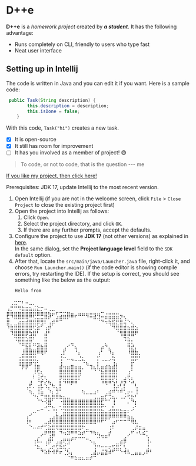 # D++e

**D++e** is a *homework project* created by ***a student***. It has the following advantage:
- Runs completely on CLI, friendly to users who type fast
- Neat user interface

## Setting up in Intellij
The code is written in Java and you can edit it if you want. Here is a sample code:
```Java
 public Task(String description) {
        this.description = description;
        this.isDone = false;
    }
```
With this code, `Task("hi")` creates a new task.
- [X] It is open-source
- [X] It still has room for improvement
- [ ] It has you involved as a member of project! :sweat_smile:

> To code, or not to code, that is the question --- me

[If you like my project, then click here!](https://github.com/nus-cs2103-AY2425S1/ip)

Prerequisites: JDK 17, update Intellij to the most recent version.

1. Open Intellij (if you are not in the welcome screen, click `File` > `Close Project` to close the existing project first)
2. Open the project into Intellij as follows:
   1. Click `Open`.
   2. Select the project directory, and click `OK`.
   3. If there are any further prompts, accept the defaults.
3. Configure the project to use **JDK 17** (not other versions) as explained in [here](https://www.jetbrains.com/help/idea/sdk.html#set-up-jdk).<br>
   In the same dialog, set the **Project language level** field to the `SDK default` option.
4. After that, locate the `src/main/java/Launcher.java` file, right-click it, and choose `Run Launcher.main()` (if the code editor is showing compile errors, try restarting the IDE). If the setup is correct, you should see something like the below as the output:
   ```
   Hello from
⠀⢀⣒⠒⠆⠤⣀⡀⠀⠀⠀⠀⠀⠀⠀⠀⠀⠀⠀⠀⠀⠀⠀⠀⠀⠀⠀⠀⠀⠀⠀⠀⠀⠀⠀⠀⠀⠀⠀
⢠⡛⠛⠻⣷⣶⣦⣬⣕⡒⠤⢀⣀⠀⠀⠀⠀⠀⠀⠀⠀⠀⠀⠀⠀⠀⠀⠀⠀⠀⠀⠀⠀⠀⠀⠀⠀⠀⠀
⡿⢿⣿⣿⣿⣿⣿⡿⠿⠿⣿⣳⠖⢋⣩⣭⣿⣶⡤⠶⠶⢶⣒⣲⢶⣉⣐⣒⣒⣒⢤⡀⠀⠀⠀⠀⠀⠀⠀
⣿⠀⠉⣩⣭⣽⣶⣾⣿⢿⡏⢁⣴⠿⠛⠉⠁⠀⠀⠀⠀⠀⠀⠉⠙⠲⢭⣯⣟⡿⣷⣘⠢⡀⠀⠀⠀⠀⠀
⠹⣷⣿⣿⣿⣿⣿⢟⣵⠋⢠⡾⠁⠀⠀⠀⠀⠀⠀⠀⠀⠀⠀⠀⠀⠀⠀⠈⠻⣿⣿⣾⣦⣾⣢⠀⠀⠀⠀
⠀⠹⣿⣿⣿⡿⣳⣿⠃⠀⣼⠃⠀⠀⠀⠀⠀⠀⠀⠀⠀⠀⠀⠀⠀⠀⠀⠀⠀⠈⢻⣿⣿⣿⠟⠀⠀⠀⠀
⠀⠀⠹⣿⣿⣵⣿⠃⠀⠀⣿⠀⠀⠀⠀⠀⠀⠀⠀⠀⠀⠀⠀⠀⠀⠀⠀⠀⠀⠀⠀⠹⣷⡄⠀⠀⠀⠀⠀
⠀⠀⠀⠈⠛⣯⡇⠛⣽⣦⣿⠀⠀⠀⠀⢀⠔⠙⣄⠀⠀⠀⠀⠀⠀⣠⠳⡀⠀⠀⠀⠀⢿⡵⡀⠀⠀⠀⠀
⠀⠀⠀⠀⣸⣿⣿⣿⠿⢿⠟⠀⠀⠀⢀⡏⠀⠀⠘⡄⠀⠀⠀⠀⢠⠃⠀⠹⡄⠀⠀⠀⠸⣿⣷⡀⠀⠀⠀
⠀⠀⠀⢰⣿⣿⣿⣿⡀⠀⠀⠀⠀⠀⢸⠒⠤⢤⣀⣘⣆⠀⠀⠀⡏⢀⣀⡠⢷⠀⠀⠀⠀⣿⡿⠃⠀⠀⠀
⠀⠀⠀⠸⣿⣿⠟⢹⣥⠀⠀⠀⠀⠀⣸⣀⣀⣤⣀⣀⠈⠳⢤⡀⡇⣀⣠⣄⣸⡆⠀⠀⠀⡏⠀⠀⠀⠀⠀
⠀⠀⠀⠀⠁⠁⠀⢸⢟⡄⠀⠀⠀⠀⣿⣾⣿⣿⣿⣿⠁⠀⠈⠙⠙⣯⣿⣿⣿⡇⠀⠀⢠⠃⠀⠀⠀⠀⠀
⠀⠀⠀⠀⠀⠀⠀⠇⢨⢞⢆⠀⠀⠀⡿⣿⣿⣿⣿⡏⠀⠀⠀⠀⠀⣿⣿⣿⡿⡇⠀⣠⢟⡄⠀⠀⠀⠀⠀
⠀⠀⠀⠀⠀⠀⡼⠀⢈⡏⢎⠳⣄⠀⡇⠙⠛⠟⠛⠀⠀⠀⠀⠀⠀⠘⠻⠛⢱⢃⡜⡝⠈⠚⡄⠀⠀⠀⠀
⠀⠀⠀⠀⠀⠘⣅⠁⢸⣋⠈⢣⡈⢷⠇⠀⠀⠀⠀⠀⣄⠀⠀⢀⡄⠀⠀⣠⣼⢯⣴⠇⣀⡀⢸⠀⠀⠀⠀
⠀⠀⠀⠀⠀⠀⠈⠳⡌⠛⣶⣆⣷⣿⣦⣄⣀⠀⠀⠀⠈⠉⠉⢉⣀⣤⡞⢛⣄⡀⢀⡨⢗⡦⠎⠀⠀⠀⠀
⠀⠀⠀⠀⠀⠀⠀⠀⠈⠑⠪⣿⠁⠀⠐⣿⣿⣿⣿⣿⣿⣿⣿⣿⣿⣏⠉⠁⢸⠀⠀⠀⠄⠙⡆⠀⠀⠀⠀
⠀⠀⠀⠀⠀⠀⠀⠀⣀⠤⠚⡉⢳⡄⠡⢿⣿⣿⣿⣿⣿⣿⣿⣿⣿⣏⠁⣠⣧⣤⣄⣀⡀⡰⠁⠀⠀⠀⠀
⠀⠀⠀⠀⠀⢀⠔⠉⠀⠀⠀⠀⢀⣧⣠⣿⣿⣿⣿⣿⣿⣿⣿⣿⣿⣿⣿⣿⣿⣿⣿⣿⣅⡀⠀⠀⠀⠀⠀
⠀⠀⠀⠀⠀⢸⠆⠀⠀⠀⣀⣼⢿⣿⣿⣿⣿⣿⣿⣿⣿⣿⣿⣿⠿⠟⠋⠁⣠⠖⠒⠒⠛⢿⣆⠀⠀⠀⠀
⠀⠀⠀⠀⠀⠀⠑⠤⠴⠞⢋⣵⣿⢿⣿⣿⣿⣿⣿⣿⠗⣀⠀⠀⠀⠀⠀⢰⠇⠀⠀⠀⠀⢀⡼⣶⣤⠀⠀
⠀⠀⠀⠀⠀⠀⠀⠀⠀⡠⠟⢛⣿⠀⠙⠲⠽⠛⠛⠵⠞⠉⠙⠳⢦⣀⣀⡞⠀⠀⠀⠀⡠⠋⠐⠣⠮⡁⠀
⠀⠀⠀⠀⠀⠀⠀⢠⣎⡀⢀⣾⠇⢀⣠⡶⢶⠞⠋⠉⠉⠒⢄⡀⠉⠈⠉⠀⠀⠀⣠⣾⠀⠀⠀⠀⠀⢸⡀
⠀⠀⠀⠀⠀⠀⠀⠘⣦⡀⠘⢁⡴⢟⣯⣞⢉⠀⠀⠀⠀⠀⠀⢹⠶⠤⠤⡤⢖⣿⡋⢇⠀⠀⠀⠀⠀⢸⠀
⠀⠀⠀⠀⠀⠀⠀⠀⠀⠙⠵⠗⠺⠟⠖⢈⡣⡄⠀⠀⠀⠀⢀⣼⡤⣬⣽⠾⠋⠉⠑⠺⠧⣀⣤⣤⡠⠟⠃
⠀⠀⠀⠀⠀⠀⠀⠀⠀⠀⠀⠀⠀⠀⠀⠀⠈⠛⠷⠶⠦⠶⠞⠉⠀⠀⠀⠀⠀⠀⠀⠀⠀⠀⠀⠀⠀⠀⠀   
```
